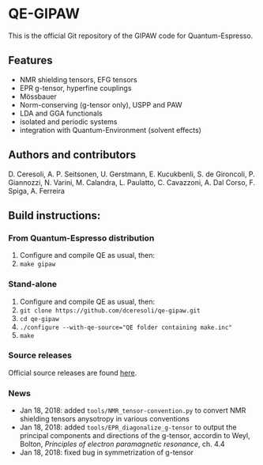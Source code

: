 # QE-GIPAW
This is the official Git repository of the GIPAW code for Quantum-Espresso.

## Features
* NMR shielding tensors, EFG tensors
* EPR g-tensor, hyperfine couplings
* Mössbauer
* Norm-conserving (g-tensor only), USPP and PAW
* LDA and GGA functionals
* isolated and periodic systems
* integration with Quantum-Environment (solvent effects)


## Authors and contributors
D. Ceresoli, A. P. Seitsonen, U. Gerstmann, E. Kucukbenli, S. de Gironcoli, P. Giannozzi, N. Varini,
M. Calandra, L. Paulatto, C. Cavazzoni, A. Dal Corso, F. Spiga, A. Ferreira


## Build instructions:
### From Quantum-Espresso distribution
1. Configure and compile QE as usual, then:
2. ```make gipaw```


### Stand-alone 
1. Configure and compile QE as usual, then:
2. ```git clone https://github.com/dceresoli/qe-gipaw.git```
3. ```cd qe-gipaw```
4. ```./configure --with-qe-source="QE folder containing make.inc"```
5. ```make```

### Source releases
Official source releases are found [here](https://github.com/dceresoli/qe-gipaw/releases).


### News
* Jan 18, 2018: added ```tools/NMR_tensor-convention.py``` to convert NMR shielding tensors anysotropy in various conventions
* Jan 18, 2018: added ```tools/EPR_diagonalize_g-tensor``` to output the principal components and directions of the g-tensor, accordin to Weyl, Bolton, *Principles of electron paramagnetic resonance*, ch. 4.4
* Jan 18, 2018: fixed bug in symmetrization of g-tensor




